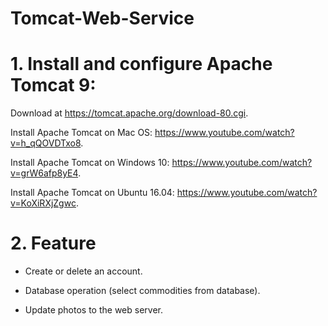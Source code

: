# Tomcat-Web-Service

# 1. Install and configure Apache Tomcat 9:

Download at https://tomcat.apache.org/download-80.cgi.

Install Apache Tomcat on Mac OS: https://www.youtube.com/watch?v=h_qQOVDTxo8.

Install Apache Tomcat on Windows 10: https://www.youtube.com/watch?v=grW6afp8yE4.

Install Apache Tomcat on Ubuntu 16.04: https://www.youtube.com/watch?v=KoXiRXjZgwc.

# 2. Feature

* Create or delete an account.

* Database operation (select commodities from database).

* Update photos to the web server.

